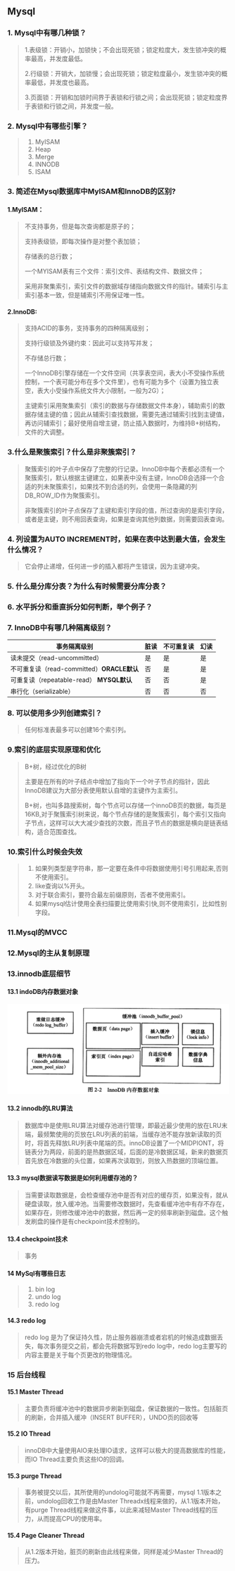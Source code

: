 ## Mysql

### 1. Mysql中有哪几种锁？

> 1.表级锁：开销小，加锁快；不会出现死锁；锁定粒度大，发生锁冲突的概率最高，并发度最低。
>
> 2.行级锁：开销大，加锁慢；会出现死锁；锁定粒度最小，发生锁冲突的概率最低，并发度也最高。
>
> 3.页面锁：开销和加锁时间界于表锁和行锁之间；会出现死锁；锁定粒度界于表锁和行锁之间，并发度一般。

### 2. Mysql中有哪些引擎？

> 1. MyISAM
> 2. Heap
> 3. Merge
> 4. INNODB
> 5. ISAM

### 3. 简述在Mysql数据库中MyISAM和InnoDB的区别?

#### 1.MyISAM：

> 不支持事务，但是每次查询都是原子的；
>
> 支持表级锁，即每次操作是对整个表加锁；
>
> 存储表的总行数；
>
> 一个MYISAM表有三个文件：索引文件、表结构文件、数据文件；
>
> 采用非聚集索引，索引文件的数据域存储指向数据文件的指针。辅索引与主索引基本一致，但是辅索引不用保证唯一性。

#### 2.InnoDB:

> 支持ACID的事务，支持事务的四种隔离级别；
>
> 支持行级锁及外键约束：因此可以支持写并发；
>
> 不存储总行数；
>
> 一个InnoDB引擎存储在一个文件空间（共享表空间，表大小不受操作系统控制，一个表可能分布在多个文件里），也有可能为多个（设置为独立表空，表大小受操作系统文件大小限制，一般为2G）；
>
> 主键索引采用聚集索引（索引的数据与存储数据文件本身），辅助索引的数据存储主键的值；因此从辅索引查找数据，需要先通过辅索引找到主键值，再访问辅索引；最好使用自增主键，防止插入数据时，为维持B+树结构，文件的大调整。

### 3.什么是聚簇索引？什么是非聚簇索引？

> 聚簇索引的叶子点中保存了完整的行记录。InnoDB中每个表都必须有一个聚簇索引，默认根据主键建立，如果表中没有主键，InnoDB会选择一个合适的列未聚簇索引，如果找不到合适的列，会使用一条隐藏的列DB_ROW_ID作为聚簇索引。
>
> 非聚簇索引的叶子点保存了主键和索引字段的值，所过查询的是索引字段，或者是主键，则不用回表查询，如果是查询其他列数据，则需要回表查询。

### 4. 列设置为AUTO INCREMENT时，如果在表中达到最大值，会发生什么情况？

> 它会停止递增，任何进一步的插入都将产生错误，因为主键冲突。

### 5. 什么是分库分表？为什么有时候需要分库分表？

### 6. 水平拆分和垂直拆分如何判断，举个例子？

### 7. InnoDB中有哪几种隔离级别？

| 事务隔离级别                                | 脏读 | 不可重复读 | 幻读 |
| ------------------------------------------- | ---- | ---------- | ---- |
| 读未提交（read-uncommitted）                | 是   | 是         | 是   |
| 不可重复读（read-committed）**ORACLE默认**  | 否   | 是         | 是   |
| 可重复读（repeatable-read）   **MYSQL默认** | 否   | 否         | 是   |
| 串行化（serializable）                      | 否   | 否         | 否   |

### 8.  可以使用多少列创建索引？

> 任何标准表最多可以创建16个索引列。

### 9.索引的底层实现原理和优化

> B+树，经过优化的B树
>
> 主要是在所有的叶子结点中增加了指向下一个叶子节点的指针，因此InnoDB建议为大部分表使用默认自增的主键作为主索引。
>
> B+树，也叫多路搜索树，每个节点可以存储一个innoDB页的数据，每页是16KB,对于聚簇索引树来说，每个节点存储的是聚簇索引，每个索引又指向子节点，这样可以大大减少查找的次数，而且子节点的数据是横向是链表结构，适合范围查找。

### 10.索引什么时候会失效

> 1. 如果列类型是字符串，那一定要在条件中将数据使用引号引用起来,否则不使用索引。
> 2. like查询以%开头。
> 3. 对于联合索引，要符合最左前缀原则，否者不使用索引。
> 4. 如果mysql估计使用全表扫描要比使用索引快,则不使用索引，比如性别字段。

### 11.Mysql的MVCC

### 12.Mysql的主从复制原理

### 13.innodb底层细节

#### 13.1 indoDB内存数据对象

![innodb-buffer-pool](mysql/innodb-buffer-pool.png)

#### 13.2 innodb的LRU算法

> 数据库中是使用LRU算法对缓存池进行管理，即最近最少使用的放在LRU末端，最频繁使用的页放在LRU列表的前端，当缓存池不能存放新读取的页时，将首先释放LRU列表中尾端的页。innoDB设置了一个MIDPIONT，将链表分为两段，前面的是热数据区域，后面的是冷数据区域，新来的数据页首先放在冷数据的头位置，如果再次读取到，则放入热数据的顶端位置。

#### 13.3 mysql数据读写数据是如何利用缓存池的？

> 当需要读取数据是，会检查缓存池中是否有对应的缓存页，如果没有，就从硬盘读取，放入缓冲池。当需要修改数据时，先查看缓冲池中有存不存在，如果存在，则修改缓冲池中的数据，然后再一定的频率刷新到磁盘。这个触发刷盘的操作是有checkpoint技术控制的。

#### 13.4 checkpoint技术

> 事务

#### 14 MySql有哪些日志

> 1. bin log
> 2. undo log
> 3. redo log

#### 14.3 redo log

> redo log 是为了保证持久性，防止服务器崩溃或者宕机的时候造成数据丢失，每次事务提交之前，都会先将数据写到redo log中，redo log主要写的内容主要是关于每个页更改的物理情况。

### 15 后台线程

#### 15.1 Master Thread

> 主要负责将缓冲池中的数据异步刷新到磁盘，保证数据的一致性。包括脏页的刷新，合并插入缓冲（INSERT BUFFER），UNDO页的回收等

#### 15.2 IO Thread

> innoDB中大量使用AIO来处理IO请求，这样可以极大的提高数据库的性能，而IO Thread主要负责这些IO的回调。

#### 15.3 purge Thread

> 事务被提交以后，其所使用的undolog可能就不再需要，mysql 1.1版本之前，undolog回收工作是由Master Threadx线程来做的，从1.1版本开始，有purge Thread线程来做这件事，以此来减轻Master Thread线程的压力，从而提高CPU的使用率。

#### 15.4 Page Cleaner Thread

> 从1.2版本开始，脏页的刷新由此线程来做，同样是减少Master Thread的压力。

